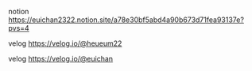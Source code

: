 notion  https://euichan2322.notion.site/a78e30bf5abd4a90b673d71fea93137e?pvs=4


velog   https://velog.io/@heueum22

velog   https://velog.io/@euichan
